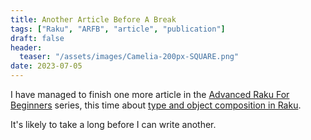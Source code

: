 ```yaml
---
title: Another Article Before A Break
tags: ["Raku", "ARFB", "article", "publication"]
draft: false
header:
  teaser: "/assets/images/Camelia-200px-SQUARE.png"
date: 2023-07-05
---
```

I have managed to finish one more article in the [Advanced Raku For Beginners](/arfb.html) series, this time about [type
and object composition in Raku](/arfb-publication/09-type-and-object-composition/).

<!--more-->

It's likely to take a long before I can write another.